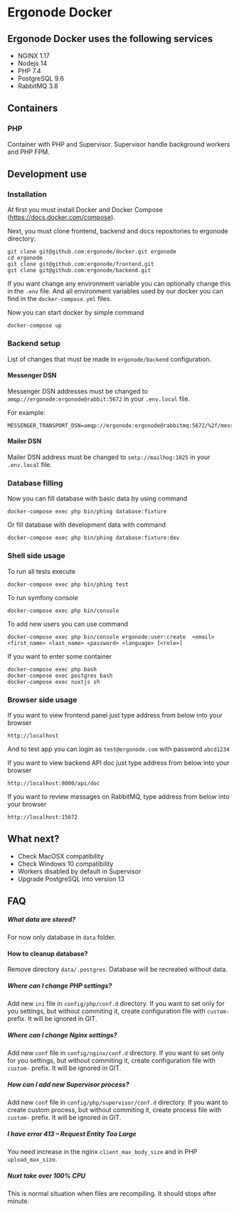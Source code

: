 # Ergonode Docker

## Ergonode Docker uses the following services

 - NGINX 1.17
 - Nodejs 14
 - PHP 7.4
 - PostgreSQL 9.6
 - RabbitMQ 3.8
 
## Containers

### PHP

Container with PHP and Supervisor. Supervisor handle background workers and PHP FPM.

## Development use

### Installation

At first you must install Docker and Docker Compose (https://docs.docker.com/compose).

Next, you must clone frontend, backend and docs repositories to ergonode directory:

```shell script
git clone git@github.com:ergonode/docker.git ergonode
cd ergonode
git clone git@github.com:ergonode/frontend.git
git clone git@github.com:ergonode/backend.git
```

If you want change any environment variable you can optionally change this in the `.env` file. 
And all environment variables used by our docker you can find in the `docker-compose.yml` files.

Now you can start docker by simple command

```shell script
docker-compose up
```

### Backend setup

List of changes that must be made in `ergonode/backend` configuration.

#### Messenger DSN

Messenger DSN addresses must be changed to `amqp://ergonode:ergonode@rabbit:5672` in your `.env.local` file.

For example:
```
MESSENGER_TRANSPORT_DSN=amqp://ergonode:ergonode@rabbitmq:5672/%2f/messages
```

#### Mailer DSN

Mailer DSN address must be changed to `smtp://mailhog:1025` in your `.env.local` file.

### Database filling

Now you can fill database with basic data by using command
```shell script
docker-compose exec php bin/phing database:fixture
```

Or fill database with development data with command
```shell script
docker-compose exec php bin/phing database:fixture:dev
```

### Shell side usage

To run all tests execute 
```shell script
docker-compose exec php bin/phing test
```

To run symfony console 
```shell script
docker-compose exec php bin/console
```

To add new users you can use command 
```shell script
docker-compose exec php bin/console ergonode:user:create  <email> <first_name> <last_name> <password> <language> [<role>]
```

If you want to enter some container

```shell script
docker-compose exec php bash
docker-compose exec postgres bash
docker-compose exec nuxtjs sh
```

### Browser side usage

If you want to view frontend panel just type address from below into your browser

```
http://localhost
```

And to test app you can login as `test@ergonode.com` with password `abcd1234`

If you want to view backend API doc just type address from below into your browser

```
http://localhost:8000/api/doc
```

If you want to review messages on RabbitMQ, type address from below into your browser

```
http://localhost:15672
```

## What next?

- Check MacOSX compatibility
- Check Windows 10 compatibility
- Workers disabled by default in Supervisor
- Upgrade PostgreSQL into version 13

## FAQ

##### What data are stored?
For now only database in `data` folder.

#### How to cleanup database?
Remove directory `data/.postgres`. Database will be recreated without data.

##### Where can I change PHP settings?
Add new `ini` file in `config/php/conf.d` directory. If you want to set only for you settings, but without 
commiting it, create configuration file with `custom-` prefix. It will be ignored in GIT.

##### Where can I change Nginx settings?
Add new `conf` file in `config/nginx/conf.d` directory. If you want to set only for you settings, but without 
commiting it, create configuration file with `custom-` prefix. It will be ignored in GIT.

##### How can I add new Supervisor process?
Add new `conf` file in `config/php/supervisor/conf.d` directory. If you want to create custom process, but without 
commiting it, create process file with `custom-` prefix. It will be ignored in GIT.

##### I have error 413 – Request Entity Too Large
You need increase in the nginx `client_max_body_size` and in PHP `upload_max_size`.

##### Nuxt take over 100% CPU
This is normal situation when files are recompiling. It should stops after minute.
